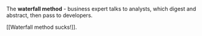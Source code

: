 The **waterfall method** - business expert talks to analysts, which digest and abstract, then pass to developers. 

[[Waterfall method sucks!]].